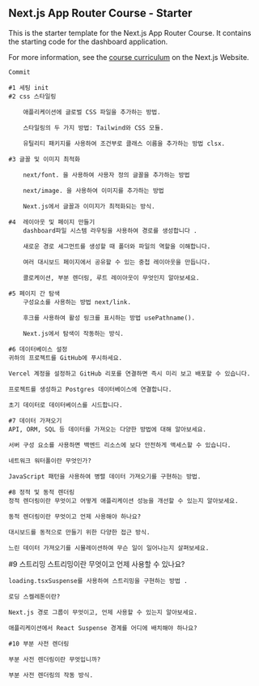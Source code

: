 ## Next.js App Router Course - Starter

This is the starter template for the Next.js App Router Course. It contains the starting code for the dashboard application.

For more information, see the [course curriculum](https://nextjs.org/learn) on the Next.js Website.

    Commit

    #1 세팅 init
    #2 css 스타일링 

        애플리케이션에 글로벌 CSS 파일을 추가하는 방법.

        스타일링의 두 가지 방법: Tailwind와 CSS 모듈.

        유틸리티 패키지를 사용하여 조건부로 클래스 이름을 추가하는 방법 clsx.
    
    #3 글꼴 및 이미지 최적화

        next/font. 을 사용하여 사용자 정의 글꼴을 추가하는 방법

        next/image. 을 사용하여 이미지를 추가하는 방법

        Next.js에서 글꼴과 이미지가 최적화되는 방식.

    #4  레이아웃 및 페이지 만들기
        dashboard파일 시스템 라우팅을 사용하여 경로를 생성합니다 .

        새로운 경로 세그먼트를 생성할 때 폴더와 파일의 역할을 이해합니다.

        여러 대시보드 페이지에서 공유할 수 있는 중첩 레이아웃을 만듭니다.

        콜로케이션, 부분 렌더링, 루트 레이아웃이 무엇인지 알아보세요.

    #5 페이지 간 탐색
        구성요소를 사용하는 방법 next/link.

        후크를 사용하여 활성 링크를 표시하는 방법 usePathname().

        Next.js에서 탐색이 작동하는 방식.
    
    #6 데이터베이스 설정
    귀하의 프로젝트를 GitHub에 푸시하세요.

    Vercel 계정을 설정하고 GitHub 리포를 연결하면 즉시 미리 보고 배포할 수 있습니다.

    프로젝트를 생성하고 Postgres 데이터베이스에 연결합니다.

    초기 데이터로 데이터베이스를 시드합니다.

    #7 데이터 가져오기
    API, ORM, SQL 등 데이터를 가져오는 다양한 방법에 대해 알아보세요.

    서버 구성 요소를 사용하면 백엔드 리소스에 보다 안전하게 액세스할 수 있습니다.

    네트워크 워터폴이란 무엇인가?

    JavaScript 패턴을 사용하여 병렬 데이터 가져오기를 구현하는 방법.

    #8 정적 및 동적 렌더링
    정적 렌더링이란 무엇이고 어떻게 애플리케이션 성능을 개선할 수 있는지 알아보세요.

    동적 렌더링이란 무엇이고 언제 사용해야 하나요?

    대시보드를 동적으로 만들기 위한 다양한 접근 방식.

    느린 데이터 가져오기를 시뮬레이션하여 무슨 일이 일어나는지 살펴보세요.
  
   #9 스트리밍
    스트리밍이란 무엇이고 언제 사용할 수 있나요?

    loading.tsxSuspense를 사용하여 스트리밍을 구현하는 방법 .

    로딩 스켈레톤이란?

    Next.js 경로 그룹이 무엇이고, 언제 사용할 수 있는지 알아보세요.

    애플리케이션에서 React Suspense 경계를 어디에 배치해야 하나요?

    #10 부분 사전 렌더링

    부분 사전 렌더링이란 무엇입니까?

    부분 사전 렌더링의 작동 방식.